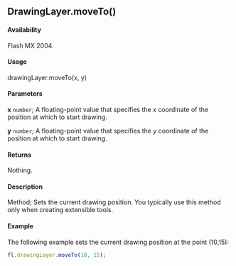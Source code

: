## DrawingLayer.moveTo()

#### Availability

Flash MX 2004.

#### Usage

drawingLayer.moveTo(x, y)

#### Parameters

**x** `number`; A floating-point value that specifies the *x* coordinate of the position at which to start drawing.

**y** `number`; A floating-point value that specifies the *y* coordinate of the position at which to start drawing.

#### Returns

Nothing.

#### Description

Method; Sets the current drawing position. You typically use this method only when creating extensible tools.

#### Example

The following example sets the current drawing position at the point (10,15):

```javascript
fl.drawingLayer.moveTo(10, 15);
```
